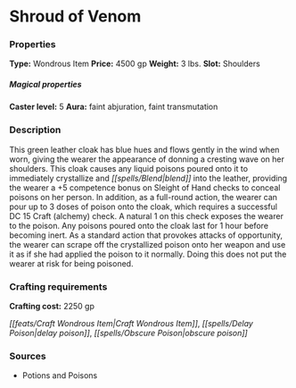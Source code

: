 ﻿---
Title: "Shroud of Venom"
Type: "Wondrous Item"
Price: "4500 gp"
Weight: "3 lbs."
Slot: "Shoulders"
Caster level: "5"
Aura: "faint abjuration, faint transmutation"
Description: |
  "This green leather cloak has blue hues and flows gently in the wind when worn, giving the wearer the appearance of donning a cresting wave on her shoulders. This cloak causes any liquid poisons poured onto it to immediately crystallize and blend into the leather, providing the wearer a +5 competence bonus on Sleight of Hand checks to conceal poisons on her person. In addition, as a full-round action, the wearer can pour up to 3 doses of poison onto the cloak, which requires a successful DC 15 Craft (alchemy) check. A natural 1 on this check exposes the wearer to the poison. Any poisons poured onto the cloak last for 1 hour before becoming inert. As a standard action that provokes attacks of opportunity, the wearer can scrape off the crystallized poison onto her weapon and use it as if she had applied the poison to it normally. Doing this does not put the wearer at risk for being poisoned."
Crafting cost: "2250 gp"
Sources: "['Potions and Poisons']"
---

# Shroud of Venom

### Properties

**Type:** Wondrous Item **Price:** 4500 gp **Weight:** 3 lbs. **Slot:** Shoulders

##### Magical properties

**Caster level:** 5 **Aura:** faint abjuration, faint transmutation

### Description

This green leather cloak has blue hues and flows gently in the wind when worn, giving the wearer the appearance of donning a cresting wave on her shoulders. This cloak causes any liquid poisons poured onto it to immediately crystallize and _[[spells/Blend|blend]]_ into the leather, providing the wearer a +5 competence bonus on Sleight of Hand checks to conceal poisons on her person. In addition, as a full-round action, the wearer can pour up to 3 doses of poison onto the cloak, which requires a successful DC 15 Craft (alchemy) check. A natural 1 on this check exposes the wearer to the poison. Any poisons poured onto the cloak last for 1 hour before becoming inert. As a standard action that provokes attacks of opportunity, the wearer can scrape off the crystallized poison onto her weapon and use it as if she had applied the poison to it normally. Doing this does not put the wearer at risk for being poisoned.

### Crafting requirements

**Crafting cost:** 2250 gp

_[[feats/Craft Wondrous Item|Craft Wondrous Item]]_, _[[spells/Delay Poison|delay poison]]_, _[[spells/Obscure Poison|obscure poison]]_

### Sources

* Potions and Poisons
